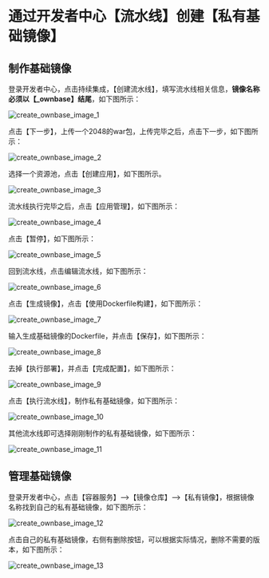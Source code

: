# 通过开发者中心【流水线】创建【私有基础镜像】

## 制作基础镜像

登录开发者中心，点击持续集成，【创建流水线】，填写流水线相关信息，**镜像名称必须以【_ownbase】结尾**，如下图所示：

![create_ownbase_image_1](./images/create_ownbase_image_1.png)

点击【下一步】，上传一个2048的war包，上传完毕之后，点击下一步，如下图所示：

![create_ownbase_image_2](./images/create_ownbase_image_2.png)

选择一个资源池，点击【创建应用】，如下图所示。

![create_ownbase_image_3](./images/create_ownbase_image_3.png)

流水线执行完毕之后，点击【应用管理】，如下图所示：

![create_ownbase_image_4](./images/create_ownbase_image_4.png)

点击【暂停】，如下图所示：

![create_ownbase_image_5](./images/create_ownbase_image_5.png)

回到流水线，点击编辑流水线，如下图所示：

![create_ownbase_image_6](./images/create_ownbase_image_6.png)

点击【生成镜像】，点击【使用Dockerfile构建】，如下图所示：

![create_ownbase_image_7](./images/create_ownbase_image_7.png)

输入生成基础镜像的Dockerfile，并点击【保存】，如下图所示：

![create_ownbase_image_8](./images/create_ownbase_image_8.png)

去掉【执行部署】，并点击【完成配置】，如下图所示：

![create_ownbase_image_9](./images/create_ownbase_image_9.png)

点击【执行流水线】，制作私有基础镜像，如下图所示：

![create_ownbase_image_10](./images/create_ownbase_image_10.png)

其他流水线即可选择刚刚制作的私有基础镜像，如下图所示：

![create_ownbase_image_11](./images/create_ownbase_image_11.png)

## 管理基础镜像

登录开发者中心，点击【容器服务】-->【镜像仓库】-->【私有镜像】，根据镜像名称找到自己的私有基础镜像，如下图所示：

![create_ownbase_image_12](./images/create_ownbase_image_12.png)

点击自己的私有基础镜像，右侧有删除按钮，可以根据实际情况，删除不需要的版本，如下图所示：

![create_ownbase_image_13](./images/create_ownbase_image_13.png)

